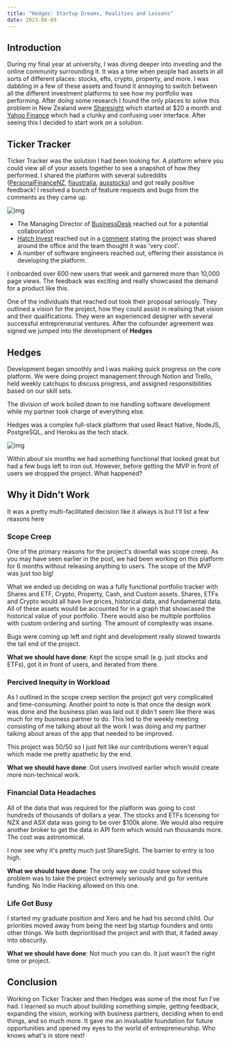 ```yaml
---
title: "Hedges: Startup Dreams, Realities and Lessons"
date: 2023-06-09
---
```


## Introduction

During my final year at university, I was diving deeper into investing and the online community surrounding it. It was a time when people had assets in all sorts of different places: stocks, efts, crypto, property, and more. I was dabbling in a few of these assets and found it annoying to switch between all the different investment platforms to see how my portfolio was performing. After doing some research I found the only places to solve this problem in New Zealand were [Sharesight](https://www.sharesight.com/) which started at $20 a month and [Yahoo Finance](https://nz.finance.yahoo.com/portfolios/) which had a clunky and confusing user interface. After seeing this I decided to start work on a solution.

## Ticker Tracker

Ticker Tracker was the solution I had been looking for. A platform where you could view all of your assets together to see a snapshot of how they performed. I shared the platform with several subreddits ([PersonalFinanceNZ](https://www.reddit.com/r/PersonalFinanceNZ/comments/nfys7y/tracking_your_whole_portfolio_made_easier/), [fiaustralia](https://www.reddit.com/r/fiaustralia/comments/njoox7/tracking_your_whole_portfolio_made_easier/), [ausstocks](https://www.reddit.com/r/ausstocks/comments/njopbp/tracking_your_whole_portfolio_made_easier/)) and got really positive feedback! I resolved a bunch of feature requests and bugs from the comments as they came up.

![img](../images/hedges/tickertracker.png)

- The Managing Director of [BusinessDesk](https://businessdesk.co.nz/) reached out for a potential collaboration
- [Hatch Invest](https://www.hatchinvest.nz/) reached out in a [comment](https://www.reddit.com/r/PersonalFinanceNZ/comments/nfys7y/comment/gz7fhts/?utm_source=share&utm_medium=web2x&context=3) stating the project was shared around the office and the team thought it was 'very cool'.
- A number of software engineers reached out, offering their assistance in developing the platform.

I onboarded over 600 new users that week and garnered more than 10,000 page views. The feedback was exciting and really showcased the demand for a product like this.

One of the individuals that reached out took their proposal seriously. They outlined a vision for the project, how they could assist in realising that vision and their qualifications. They were an experienced designer with several successful entrepreneurial ventures. After the cofounder agreement was signed we jumped into the development of **Hedges**

## Hedges

Development began smoothly and I was making quick progress on the core platform. We were doing project management through Notion and Trello, held weekly catchups to discuss progress, and assigned responsibilities based on our skill sets.

The division of work boiled down to me handling software development while my partner took charge of everything else.

Hedges was a complex full-stack platform that used React Native, NodeJS, PostgreSQL, and Heroku as the tech stack.

![img](../images/hedges/hedges.png)

Within about six months we had something functional that looked great but had a few bugs left to iron out. However, before getting the MVP in front of users we dropped the project. What happened?

## Why it Didn't Work

It was a pretty multi-facilitated decision like it always is but I'll list a few reasons here

### Scope Creep

One of the primary reasons for the project's downfall was scope creep. As you may have seen earlier in the post, we had been working on this platform for 6 months without releasing anything to users. The scope of the MVP was just too big!

What we ended up deciding on was a fully functional portfolio tracker with Shares and ETF, Crypto, Property, Cash, and Custom assets. Shares, ETFs and Crypto would all have live prices, historical data, and fundamental data. All of these assets would be accounted for in a graph that showcased the historical value of your portfolio. There would also be multiple portfolios with custom ordering and sorting. The amount of complexity was insane.

Bugs were coming up left and right and development really slowed towards the tail end of the project.

**What we should have done**: Kept the scope small (e.g. just stocks and ETFs), got it in front of users, and iterated from there.

### Percived Inequity in Workload

As I outlined in the scope creep section the project got very complicated and time-consuming. Another point to note is that once the design work was done and the business plan was laid out it didn't seem like there was much for my business partner to do. This led to the weekly meeting consisting of me talking about all the work I was doing and my partner talking about areas of the app that needed to be improved.

This project was 50/50 so I just felt like our contributions weren't equal which made me pretty apathetic by the end.

**What we should have done**: Got users involved earlier which would create more non-technical work.

### Financial Data Headaches

All of the data that was required for the platform was going to cost hundreds of thousands of dollars a year. The stocks and ETFs licensing for NZX and ASX data was going to be over $100k alone. We would also require another broker to get the data in API form which would run thousands more. The cost was astronomical.

I now see why it's pretty much just ShareSight. The barrier to entry is too high.

**What we should have done**: The only way we could have solved this problem was to take the project extremely seriously and go for venture funding. No Indie Hacking allowed on this one.

### Life Got Busy

I started my graduate position and Xero and he had his second child. Our priorities moved away from being the next big startup founders and onto other things. We both deprioritised the project and with that, it faded away into obscurity.

**What we should have done**: Not much you can do. It just wasn't the right time or project.

## Conclusion

Working on Ticker Tracker and then Hedges was some of the most fun I've had. I learned so much about building something simple, getting feedback, expanding the vision, working with business partners, deciding when to end things, and so much more. It gave me an invaluable foundation for future opportunities and opened my eyes to the world of entrepreneurship. Who knows what's in store next!
